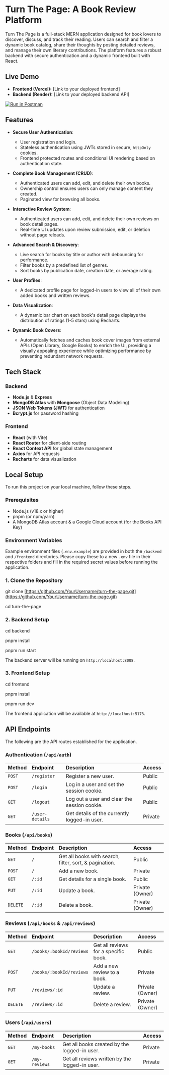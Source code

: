 # Turn The Page: A Book Review Platform

Turn The Page is a full-stack MERN application designed for book lovers to discover, discuss, and track their reading. Users can search and filter a dynamic book catalog, share their thoughts by posting detailed reviews, and manage their own literary contributions. The platform features a robust backend with secure authentication and a dynamic frontend built with React.

## Live Demo

- **Frontend (Vercel):** [Link to your deployed frontend]
- **Backend (Render):** [Link to your deployed backend API]
  
 [![Run in Postman](https://run.pstmn.io/button.svg)](https://solar-meadow-470145.postman.co/workspace/Postman-API-Fundamentals-Studen~5cd81f7b-e92e-47ad-9378-e1fa8d962ebc/collection/42534529-2ca96b7a-0ed6-49b9-8111-af548a6a0beb?action=share&creator=42534529)

## Features

- **Secure User Authentication**:

  - User registration and login.
  - Stateless authentication using JWTs stored in secure, `httpOnly` cookies.
  - Frontend protected routes and conditional UI rendering based on authentication state.

- **Complete Book Management (CRUD)**:

  - Authenticated users can add, edit, and delete their own books.
  - Ownership control ensures users can only manage content they created.
  - Paginated view for browsing all books.

- **Interactive Review System**:

  - Authenticated users can add, edit, and delete their own reviews on book detail pages.
  - Real-time UI updates upon review submission, edit, or deletion without page reloads.

- **Advanced Search & Discovery**:

  - Live search for books by title or author with debouncing for performance.
  - Filter books by a predefined list of genres.
  - Sort books by publication date, creation date, or average rating.

- **User Profiles**:

  - A dedicated profile page for logged-in users to view all of their own added books and written reviews.

- **Data Visualization**:

  - A dynamic bar chart on each book's detail page displays the distribution of ratings (1-5 stars) using Recharts.

- **Dynamic Book Covers**:
  - Automatically fetches and caches book cover images from external APIs (Open Library, Google Books) to enrich the UI, providing a visually appealing experience while optimizing performance by preventing redundant network requests.

## Tech Stack

### Backend

- **Node.js** & **Express**
- **MongoDB Atlas** with **Mongoose** (Object Data Modeling)
- **JSON Web Tokens (JWT)** for authentication
- **Bcrypt.js** for password hashing

### Frontend

- **React** (with Vite)
- **React Router** for client-side routing
- **React Context API** for global state management
- **Axios** for API requests
- **Recharts** for data visualization

## Local Setup

To run this project on your local machine, follow these steps.

### Prerequisites

- Node.js (v18.x or higher)
- pnpm (or npm/yarn)
- A MongoDB Atlas account & a Google Cloud account (for the Books API Key)

### Environment Variables

Example environment files (`.env.example`) are provided in both the `/backend` and `/frontend` directories. Please copy these to a new `.env` file in their respective folders and fill in the required secret values before running the application.

### 1. Clone the Repository

git clone [https://github.com/YourUsername/turn-the-page.git](https://github.com/YourUsername/turn-the-page.git)

cd turn-the-page

### 2. Backend Setup
cd backend

pnpm install

pnpm run start

The backend server will be running on `http://localhost:8008`.

### 3. Frontend Setup
cd frontend

pnpm install

pnpm run dev

The frontend application will be available at `http://localhost:5173`.

## API Endpoints

The following are the API routes established for the application.

### Authentication (`/api/auth`)

| Method | Endpoint        | Description                                  | Access  |
| :----- | :-------------- | :------------------------------------------- | :------ |
| `POST` | `/register`     | Register a new user.                         | Public  |
| `POST` | `/login`        | Log in a user and set the session cookie.    | Public  |
| `GET`  | `/logout`       | Log out a user and clear the session cookie. | Public  |
| `GET`  | `/user-details` | Get details of the currently logged-in user. | Private |

### Books (`/api/books`)

| Method   | Endpoint | Description                                            | Access          |
| :------- | :------- | :----------------------------------------------------- | :-------------- |
| `GET`    | `/`      | Get all books with search, filter, sort, & pagination. | Public          |
| `POST`   | `/`      | Add a new book.                                        | Private         |
| `GET`    | `/:id`   | Get details for a single book.                         | Public          |
| `PUT`    | `/:id`   | Update a book.                                         | Private (Owner) |
| `DELETE` | `/:id`   | Delete a book.                                         | Private (Owner) |

### Reviews (`/api/books` & `/api/reviews`)

| Method   | Endpoint                 | Description                          | Access          |
| :------- | :----------------------- | :----------------------------------- | :-------------- |
| `GET`    | `/books/:bookId/reviews` | Get all reviews for a specific book. | Public          |
| `POST`   | `/books/:bookId/reviews` | Add a new review to a book.          | Private         |
| `PUT`    | `/reviews/:id`           | Update a review.                     | Private (Owner) |
| `DELETE` | `/reviews/:id`           | Delete a review.                     | Private (Owner) |

### Users (`/api/users`)

| Method | Endpoint      | Description                                    | Access  |
| :----- | :------------ | :--------------------------------------------- | :------ |
| `GET`  | `/my-books`   | Get all books created by the logged-in user.   | Private |
| `GET`  | `/my-reviews` | Get all reviews written by the logged-in user. | Private |
